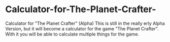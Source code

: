 # Calculator-for-The-Planet-Crafter-
Calculator for "The Planet Crafter" (Alpha)
This is still in the really erly Alpha Version, but it will become a calculator for the game "The Planet Crafter". With it you will be able to calculate multiple things for the game.
